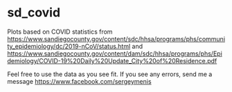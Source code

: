 # sd_covid
Plots based on COVID statistics from https://www.sandiegocounty.gov/content/sdc/hhsa/programs/phs/community_epidemiology/dc/2019-nCoV/status.html and https://www.sandiegocounty.gov/content/dam/sdc/hhsa/programs/phs/Epidemiology/COVID-19%20Daily%20Update_City%20of%20Residence.pdf

Feel free to use the data as you see fit. If you see any errors, send me a message https://www.facebook.com/sergeymenis

